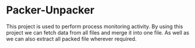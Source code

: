 # Packer-Unpacker
This project is used to perform process monitoring activity. By using this project we can fetch data from all files and merge it into one file. As well as we can also extract all packed file wherever required.
